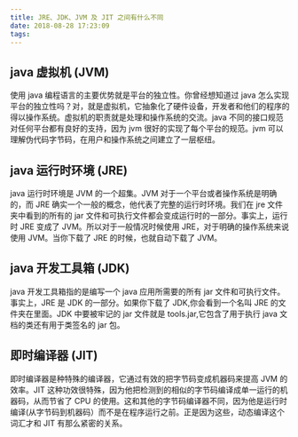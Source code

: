 ```yaml
---
title: JRE、JDK、JVM 及 JIT 之间有什么不同
date: 2018-08-28 17:23:09
tags: 
---
```


## java 虚拟机 (JVM)

使用 java 编程语言的主要优势就是平台的独立性。你曾经想知道过 java 怎么实现平台的独立性吗？对，就是虚拟机，它抽象化了硬件设备，开发者和他们的程序的得以操作系统。虚拟机的职责就是处理和操作系统的交流。java 不同的接口规范对任何平台都有良好的支持，因为 jvm 很好的实现了每个平台的规范。jvm 可以理解伪代码字节码，在用户和操作系统之间建立了一层枢纽。

## java 运行时环境 (JRE)

java 运行时环境是 JVM 的一个超集。JVM 对于一个平台或者操作系统是明确的，而 JRE 确实一个一般的概念，他代表了完整的运行时环境。我们在 jre 文件夹中看到的所有的 jar 文件和可执行文件都会变成运行时的一部分。事实上，运行时 JRE 变成了 JVM。所以对于一般情况时候使用 JRE，对于明确的操作系统来说使用 JVM。当你下载了 JRE 的时候，也就自动下载了 JVM。

## java 开发工具箱 (JDK)

java 开发工具箱指的是编写一个 java 应用所需要的所有 jar 文件和可执行文件。事实上，JRE 是 JDK 的一部分。如果你下载了 JDK,你会看到一个名叫 JRE 的文件夹在里面。JDK 中要被牢记的 jar 文件就是 tools.jar,它包含了用于执行 java 文档的类还有用于类签名的 jar 包。

## 即时编译器 (JIT)

即时编译器是种特殊的编译器，它通过有效的把字节码变成机器码来提高 JVM 的效率。JIT 这种功效很特殊，因为他把检测到的相似的字节码编译成单一运行的机器码，从而节省了 CPU 的使用。这和其他的字节码编译器不同，因为他是运行时编译(从字节码到机器码）而不是在程序运行之前。正是因为这些，动态编译这个词汇才和 JIT 有那么紧密的关系。